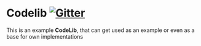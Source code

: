 # Codelib [![Gitter](https://badges.gitter.im/Project-ARTist/meta.svg)](https://gitter.im/project-artist/Lobby?utm_source=badge&utm_medium=badge&utm_campaign=pr-badge&utm_content=body_badge)

This is an example **CodeLib**, that can get used as an example or even as a
base for own implementations
